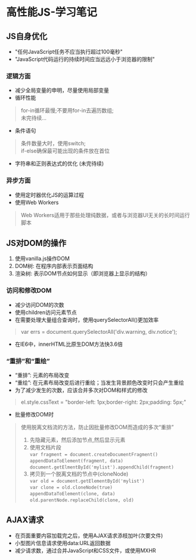 # 高性能JS-学习笔记

## JS自身优化
+ "任何JavaScript任务不应当执行超过100毫秒"  
+ "JavaScript代码运行的持续时间应当远远小于浏览器的限制"

### 逻辑方面
+ 减少全局变量的申明，尽量使用局部变量
+ 循环性能  
> for-in循环最慢;不要用for-in去遍历数组;  
> 未完待续...  
+ 条件语句  
> 条件数量大时，使用switch;  
> if-else确保最可能出现的条件放在首位   
+ 字符串和正则表达式的优化 (未完待续)  

### 异步方面  
+ 使用定时器优化JS的运算过程  
+ 使用Web Workers
> Web Workers适用于那些处理纯数据，或者与浏览器UI无关的长时间运行脚本  

## JS对DOM的操作  
1. 使用vanilla.js操作DOM  
2. DOM树: 在程序内部表示页面结构  
3. 渲染树: 表示DOM节点如何显示（即浏览器上显示的结构）

### 访问和修改DOM  
+ 减少访问DOM的次数
+ 使用children访问元素节点  
+ 在需要处理大量组合查询时，使用querySelectorAll()更加效率  
> var errs = document.querySelectorAll('div.warning, div.notice');  
+ 在IE6中，innerHTML比原生DOM方法快3.6倍  

### “重排”和“重绘”  
+ “重排”: 元素的布局改变  
+ “重绘”: 在元素布局改变后进行重绘；当发生背景颜色改变时只会产生重绘  
+ 为了减少发生的次数，应该合并多次对DOM和样式的修改
> el.style.cssText = "border-left: 1px;border-right: 2px;padding: 5px;"  
+ 批量修改DOM时  
> 使用脱离文档流的方法，防止因批量修改DOM而造成的多次“重排”  
> 1. 先隐藏元素，然后添加节点,然后显示元素  
> 2. 使用文档片段  
> `var fragment = document.createDocumentFragment()`  
> `appendDataToElement(fragment, data)`  
> `document.getElmentById('mylist').appendChild(fragment)`
> 3. 拷贝到一个脱离文档的节点中(cloneNode)  
> `var old = document.getElementById('mylist')`  
> `var clone = old.cloneNode(true)`  
> `appendDataToElement(clone, data)`  
> `old.parentNode.replaceChild(clone, old)`  

## AJAX请求  
+ 在页面重要内容加载完之后，使用AJAX请求添枝加叶(次要文件)  
+ 小型图片信息请求使用data:URL返回数据  
+ 减少请求数，通过合并JavaScript和CSS文件，或使用MXHR
